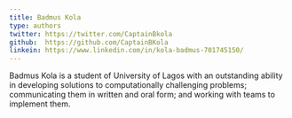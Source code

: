 ```yaml
---
title: Badmus Kola
type: authors
twitter: https://twitter.com/CaptainBkola
github:  https://github.com/CaptainBKola
linkein: https://www.linkedin.com/in/kola-badmus-701745150/
---
```


Badmus Kola is a student of University of Lagos with an outstanding ability in developing solutions to computationally challenging problems; communicating them in written and oral form; and working with teams to implement them. 


